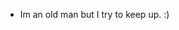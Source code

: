 - Im an old man but I try to keep up. :)

<!---
olPoot/olPoot is a ✨ special ✨ repository because its `README.md` (this file) appears on your GitHub profile.
You can click the Preview link to take a look at your changes.
--->
